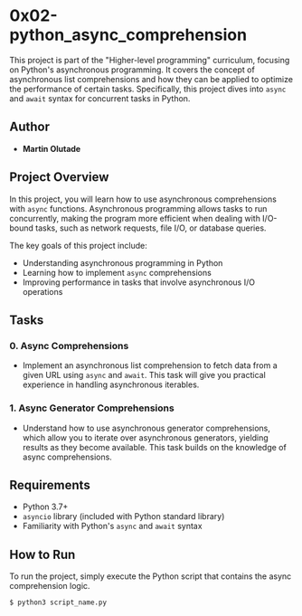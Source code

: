 # 0x02-python_async_comprehension

This project is part of the "Higher-level programming" curriculum, focusing on Python's asynchronous programming. It covers the concept of asynchronous list comprehensions and how they can be applied to optimize the performance of certain tasks. Specifically, this project dives into `async` and `await` syntax for concurrent tasks in Python.

## Author
- **Martin Olutade**

## Project Overview
In this project, you will learn how to use asynchronous comprehensions with `async` functions. Asynchronous programming allows tasks to run concurrently, making the program more efficient when dealing with I/O-bound tasks, such as network requests, file I/O, or database queries.

The key goals of this project include:
- Understanding asynchronous programming in Python
- Learning how to implement `async` comprehensions
- Improving performance in tasks that involve asynchronous I/O operations

## Tasks

### 0. Async Comprehensions
- Implement an asynchronous list comprehension to fetch data from a given URL using `async` and `await`. This task will give you practical experience in handling asynchronous iterables.

### 1. Async Generator Comprehensions
- Understand how to use asynchronous generator comprehensions, which allow you to iterate over asynchronous generators, yielding results as they become available. This task builds on the knowledge of async comprehensions.

## Requirements
- Python 3.7+ 
- `asyncio` library (included with Python standard library)
- Familiarity with Python's `async` and `await` syntax

## How to Run

To run the project, simply execute the Python script that contains the async comprehension logic.

```bash
$ python3 script_name.py

